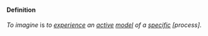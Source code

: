 #### Definition

*To imagine* is *to [experience](https://github.com/gcassel/Modular-Organizing-Terminology/blob/master/terms/experience.md) an [active](https://github.com/gcassel/Modular-Organizing-Terminology/blob/master/terms/active.md) [model](https://github.com/gcassel/Modular-Organizing-Terminology/blob/master/terms/model.md) of a [specific](https://github.com/gcassel/Modular-Organizing-Terminology/blob/master/terms/specific.md) [process]*.

